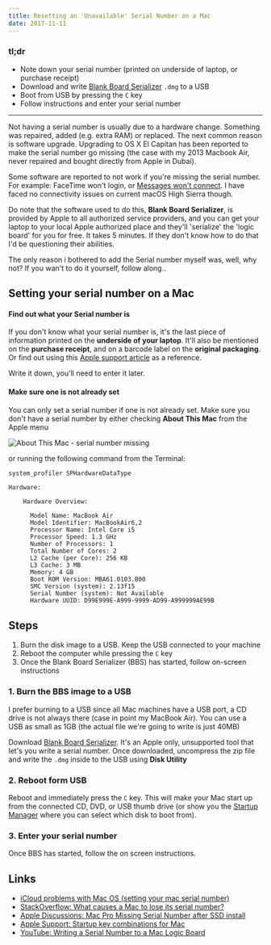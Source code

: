 ```yaml
---
title: Resetting an 'Unavailable' Serial Number on a Mac
date: 2017-11-11
---
```


### tl;dr
- Note down your serial number (printed on underside of laptop, or purchase receipt)
- Download and write [Blank Board Serializer][BBS] `.dmg` to a USB
- Boot from USB by pressing the `C` key
- Follow instructions and enter your serial number

---

Not having a serial number is usually due to a hardware change. Something was repaired, added (e.g. extra RAM) or replaced. The next common reason is software upgrade. Upgrading to OS X El Capitan has been reported to make the serial number go missing (the case with my 2013 Macbook Air, never repaired and bought directly from Apple in Dubai).

Some software are reported to not work if you're missing the serial number. For example: FaceTime won't login, or [Messages won't connect](https://www.engadget.com/2013/01/14/if-messages-on-os-x-cant-connect-check-your-serial-number/). I have faced no connectivity issues on current macOS High Sierra though. 

Do note that the software used to do this, **Blank Board Serializer**, is provided by Apple to all authorized service providers, and you can get your laptop to your local Apple authorized place and they'll 'serialize' the 'logic board' for you for free. It takes 5 minutes.  If they don't know how to do that I'd be questioning their abilities.

The only reason i bothered to add the Serial number myself was, well, why not? If you wan't to do it yourself, follow along..

## Setting your serial number on a Mac


#### Find out what your Serial number is
If you don't know what your serial number is, it's the last piece of information printed on the **underside of your laptop**. It'll also be mentioned on the **purchase receipt**, and on a barcode label on the **original packaging**. Or find out using this [Apple support article](https://support.apple.com/en-gb/HT204308) as a reference.

Write it down, you'll need to enter it later.


#### Make sure one is not already set
You can only set a serial number if one is not already set. Make sure you don't have a serial number by either checking **About This Mac** from the Apple menu 

![About This Mac - serial number missing](about_this_mac.png)

or running the following command from the Terminal:

```bash
system_profiler SPHardwareDataType
```

```
Hardware:

    Hardware Overview:

      Model Name: MacBook Air
      Model Identifier: MacBookAir6,2
      Processor Name: Intel Core i5
      Processor Speed: 1.3 GHz
      Number of Processors: 1
      Total Number of Cores: 2
      L2 Cache (per Core): 256 KB
      L3 Cache: 3 MB
      Memory: 4 GB
      Boot ROM Version: MBA61.0103.B00
      SMC Version (system): 2.13f15
      Serial Number (system): Not Available
      Hardware UUID: D99E999E-A999-9999-AD99-A999999AE99B
```

## Steps

1. Burn the disk image to a USB. Keep the USB connected to your machine
2. Reboot the computer while pressing the `C` key
3. Once the Blank Board Serializer (BBS) has started, follow on-screen instructions


### 1. Burn the BBS image to a USB
I prefer burning to a USB since all Mac machines have a USB port, a CD drive is not always there (case in point my MacBook Air). You can use a USB as small as 1GB (the actual file we're going to write is just 40MB)

Download [Blank Board Serializer][BBS]. It's an Apple only, unsupported tool that let's you write a serial number. Once downloaded, uncompress the zip file and write the `.dmg` inside to the USB using **Disk Utility**

### 2. Reboot form USB
Reboot and immediately press the `C` key. This will make your Mac start up from the connected CD, DVD, or USB thumb drive (or show you the [Startup Manager](https://support.apple.com/en-gb/HT202796) where you can select which disk to boot from).

### 3. Enter your serial number
Once BBS has started, follow the on screen instructions.
 

Links
---
- [iCloud problems with Mac OS (setting your mac serial number)](https://rogersm.net/icloud-problems-mountain-lion-serial-number)
- [StackOverflow: What causes a Mac to lose its serial number?](https://apple.stackexchange.com/questions/77482/what-causes-a-mac-to-lose-its-serial-number)
- [Apple Discussions: Mac Pro Missing Serial Number after SSD install](https://discussions.apple.com/thread/5145167?tstart=0)
- [Apple Support: Startup key combinations for Mac](https://support.apple.com/en-us/HT201255)
- [YouTube: Writing a Serial Number to a Mac Logic Board](https://www.youtube.com/watch?v=GYkGgugiVHA)


[BBS]: https://www.dropbox.com/s/t6i9bzn165en6d4/Blank%20Board%20Serializer.zip?dl=0